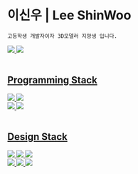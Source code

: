 <h1>이신우 | Lee ShinWoo</h2>

~~~
고등학생 개발자이자 3D모델러 지망생 입니다.
~~~

<p align="left">
  <a href="https://www.notion.so/Portfolio-2d3d31f154c14e2b89820714ea676003?pvs=4"><img src="https://img.shields.io/badge/Portfolio-000000.svg?style=for-the-badge&logo=Notion&logoColor=white">
  <a href="https://blog.naver.com/satellite_07"><img src="https://img.shields.io/badge/Blog-03C75A.svg?style=for-the-badge&logo=Naver&logoColor=white">
  <br><br>
</p>

<h2 align="left">Programming Stack</h2>
<p align="left">
  
  <img src="https://img.shields.io/badge/Csharp-239120.svg?style=for-the-badge&logo=Csharp&logoColor=white">
  <img src="https://img.shields.io/badge/Unity-222324?style=for-the-badge&logo=unity&logoColor=white "/>
  <br>
  <img src="https://img.shields.io/badge/JavaScript-F7DF1E?style=for-the-badge&logo=javascript&logoColor=white "/>
  <img src="https://img.shields.io/badge/Python-3776AB?style=for-the-badge&logo=python&logoColor=white"/>
  <br><br>
  
</p>
<h2 align="left">Design Stack</h2>
<p align="left">
  <img src="https://img.shields.io/badge/AutoCAD-E51050?style=for-the-badge&logo=autocad&logoColor=white "/>
  <img src="https://img.shields.io/badge/Fusion360-FF6B00?style=for-the-badge&logoColor=white "/>
  <img src="https://img.shields.io/badge/3DsMax-00B2A5?style=for-the-badge&logoColor=white "/>
  <br>
  <img src="https://img.shields.io/badge/Blender-EA7600?style=for-the-badge&logo=Blender&logoColor=white "/>
  <img src="https://img.shields.io/badge/Photoshop-31A8FF?style=for-the-badge&logo=adobephotoshop&logoColor=white "/>
  <img src="https://img.shields.io/badge/Figma-F24E1E?style=for-the-badge&logo=figma&logoColor=white "/>
  <br><br>
</p>

</div>
